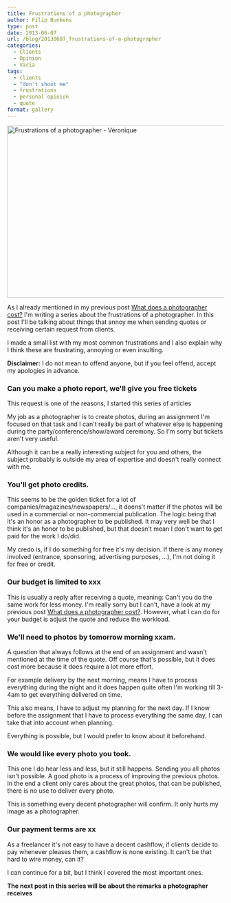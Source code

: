 ```yaml
---
title: Frustrations of a photographer
author: Filip Bunkens
type: post
date: 2013-06-07
url: /blog/20130607_frustrations-of-a-photographer
categories:
  - Clients
  - Opinion
  - Varia
tags:
  - clients
  - "don't shoot me"
  - frustrations
  - personal opinion
  - quote
format: gallery
---
```

[<img src="/wp-content/uploads/2013/06/20130602_veronique_breugelmans-0659-600x399.jpg" alt="Frustrations of a photographer - Véronique" width="600" height="399" class="alignnone size-large wp-image-815" />][1]

As I already mentioned in my previous post <a href="http://pitslamp.com/blog/20130531_what-does-a-photographer-cost" title="Wat kost een fotograaf? : PitsLamp Fotografie" rel="me">What does a photographer cost?</a> I'm writing a series about the frustrations of a photographer. In this post I'll be talking about things that annoy me when sending quotes or receiving certain request from clients.

I made a small list with my most common frustrations and I also explain why I think these are frustrating, annoying or even insulting.

**Disclaimer:** I do not mean to offend anyone, but if you feel offend, accept my apologies in advance.

### Can you make a photo report, we'll give you free tickets

This request is one of the reasons, I started this series of articles

My job as a photographer is to create photos, during an assignment I'm focused on that task and I can't really be part of whatever else is happening during the party/conference/show/award ceremony. So I'm sorry but tickets aren't very useful.

Although it can be a really interesting subject for you and others, the subject probably is outside my area of expertise and doesn't really connect with me.

### You'll get photo credits.

This seems to be the golden ticket for a lot of companies/magazines/newspapers/&#8230;, it doens't matter if the photos will be used in a commercial or non-commercial publication. The logic being that it's an honor as a photographer to be published. It may very well be that I think it's an honor to be published, but that doesn't mean I don't want to get paid for the work I do/did.

My credo is, if I do something for free it's my decision. If there is any money involved (entrance, sponsoring, advertising purposes, &#8230;), I'm not doing it for free or credit.

### Our budget is limited to xxx

This is usually a reply after receiving a quote, meaning: Can't you do the same work for less money. I'm really sorry but I can't, have a look at my previous post <a href="http://pitslamp.com/blog/20130531_what-does-a-photographer-cost" title="Wat kost een fotograaf? : PitsLamp Fotografie" rel="me">What does a photographer cost?</a>. However, what I can do for your budget is adjust the quote and reduce the workload.

### We'll need to photos by tomorrow morning xxam.

A question that always follows at the end of an assignment and wasn't mentioned at the time of the quote. Off course that's possible, but it does cost more because it does require a lot more effort.

For example delivery by the next morning, means I have to process everything during the night and it does happen quite often I'm working till 3-4am to get everything delivered on time.

This also means, I have to adjust my planning for the next day. If I know before the assignment that I have to process everything the same day, I can take that into account when planning.

Everything is possible, but I would prefer to know about it beforehand.

### We would like every photo you took.

This one I do hear less and less, but it still happens. Sending you all photos isn't possible. A good photo is a process of improving the previous photos. In the end a client only cares about the great photos, that can be published, there is no use to deliver every photo.

This is something every decent photographer will confirm. It only hurts my image as a photographer.

### Our payment terms are xx

As a freelancer it's not easy to have a decent cashflow, if clients decide to pay whenever pleases them, a cashflow is none existing. It can't be that hard to wire money, can it?

I can continue for a bit, but I think I covered the most important ones.

**The next post in this series will be about the remarks a photographer receives**

 [1]: /wp-content/uploads/2013/06/20130602_veronique_breugelmans-0659.jpg